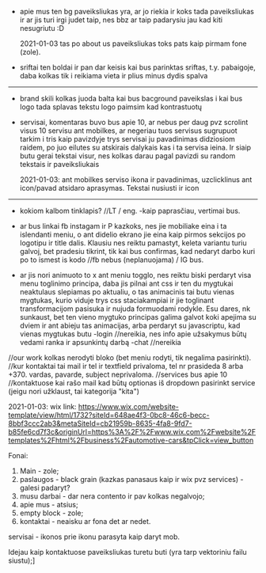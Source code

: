 - apie mus ten bg paveiksliukas yra, ar jo riekia ir koks tada paveiksliukas
  ir ar jis turi irgi judet taip, nes bbz ar taip padarysiu jau kad kiti nesugriutu :D

  2021-01-03 tas po about us paveiksliukas toks pats kaip pirmam fone (zole).

- sriftai ten boldai ir pan dar keisis kai bus parinktas sriftas, t.y. pabaigoje, daba kolkas tik i reikiama vieta ir plius minus dydis spalva

---

- brand skili kolkas juoda balta kai bus bacground paveikslas
  i kai bus logo tada splavas tekstu logo paimsim kad kontrastuotų

- servisai, komentaras buvo bus apie 10, ar nebus per daug pvz scrolint visus 10 servisu ant mobilkes, ar negeriau tuos servisus sugrupuot tarkim i tris kaip pavizdyje trys servisai ju pavadinimas didziosiom raidem, po juo eilutes
  su atskirais dalykais kas i ta servisa ieina.
  Ir siaip butu gerai tekstai visur, nes kolkas darau pagal pavizdi su random tekstais ir paveiksliukais

  2021-01-03: ant mobilkes serviso ikona ir pavadinimas, uzclicklinus ant icon/pavad atsidaro aprasymas. Tekstai nusiusti ir icon

---

- kokiom kalbom tinklapis? //LT / eng. -kaip paprasčiau, vertimai bus.

- ar bus linkai fb instagam ir P kazkoks, nes jie mobiliake eina i ta islendanti meniu, o ant didelio ekrano jie eina kaip pirmos sekcijos po logotipu ir title dalis. Klausiu nes reiktu pamastyt, keleta variantu turiu galvoj, bet pradesiu tikrint, tik kai bus confirmas, kad nedaryt darbo kuri po to ismest is kodo //fb nebus (neplanuojama) / IG bus.
- ar jis nori animuoto to x ant meniu togglo, nes reiktu biski perdaryt visa menu toglinimo principa, daba jis pilnai ant css
  ir ten du mygtukai neaktulaus slepiamas po aktualiu, o tas animacinis tai butu vienas mygtukas, kurio viduje trys css staciakampiai ir jie toglinant transformacijom
  pasisuka ir nujuda formuodami rodykle. Esu dares, nk sunkaust, bet ten vieno mygtuko principas
  galima galvot koki apejima su dviem ir ant abieju tas animacijas, arba perdaryt su javascriptu, kad vienas mygtukas butu
  -login //nereikia, nes info apie užsakymus būtų vedami ranka ir apsunkintų darbą
  -chat //nereikia

//our work kolkas nerodyti bloko (bet meniu rodyti, tik negalima pasirinkti).
//kur kontaktai tai mail ir tel ir textfield privaloma, tel nr prasideda 8 arba +370. vardas, pavarde, subject neprivaloma.
//services bus apie 10
//kontaktuose kai rašo mail kad būtų optionas iš dropdown pasirinkt service (jeigu nori užklaust, tai kategorija "kita")

2021-01-03:
wix link:
https://www.wix.com/website-template/view/html/1732?siteId=648ae4f3-0bc8-46c6-becc-8bbf3ccc2ab3&metaSiteId=cb21959b-8635-4fa8-9fd7-b85fe6cd7f3c&originUrl=https%3A%2F%2Fwww.wix.com%2Fwebsite%2Ftemplates%2Fhtml%2Fbusiness%2Fautomotive-cars&tpClick=view_button

Fonai:

1. Main - zole;
2. paslaugos - black grain (kazkas panasaus kaip ir wix pvz services) - galesi padaryt?
3. musu darbai - dar nera contento ir pav kolkas negalvojo;
4. apie mus - atsius;
5. empty block - zole;
6. kontaktai - neaisku ar fona det ar nedet.

servisai - ikonos prie ikonu parasyta kaip daryt mob.

Idejau kaip kontaktuose paveiksliukas turetu buti (yra tarp vektoriniu failu siustu);]
